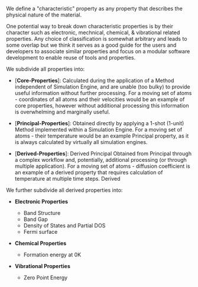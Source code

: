 <!-- by MH -->
<!-- by MH -->
<!-- TODO: add list of example characteristic properties for each type -->

We define a "characteristic" property as any property that describes the physical nature of the material.

One potential way to break down characteristic properties is by their character such as electronic, mechnical, chemical, & vibrational related properties.  Any choice of classification is somewhat arbitrary and leads to some overlap but we think it serves as a good guide for the users and developers to associate similar properties and focus on a modular software development to enable reuse of tools and properties.

We subdivide all properties into:

- [**Core-Properties**]: Calculated during the application of a Method independent of Simulation Engine, and are unable (too bulky) to provide useful information without further processing.    For a moving set of atoms - coordinates of all atoms and their velocities would be an example of core properties, however without additional processing this information is overwhelming and marginally useful.

- [**Principal-Properties**]:  Obtained directly by applying a 1-shot (1-unit) Method implemented within a Simulation Engine.  For a moving set of atoms - their temperature would be an example Principal property, as it is always calculated by virtually all simulation engines.

- [**Derived-Properties**]:
Derived Principal   Obtained from Principal through a complex workflow and, potentially, additional processing (or through multiple application).   For a moving set of atoms - diffusion coefficient is an example of a derived property that requires calculation of temperature at multiple time steps.
Derived

We further subdivide all derived properties into:

- **Electronic Properties**
    - Band Structure
    - Band Gap
    - Density of States and Partial DOS
    - Fermi surface

- **Chemical Properties**
    - Formation energy at 0K

- **Vibrational Properties**
    - Zero Point Energy

